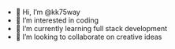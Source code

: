 - 👋 Hi, I’m @kk75way
- 👀 I’m interested in coding
- 🌱 I’m currently learning full stack development
- 💞️ I’m looking to collaborate on creative ideas

<!---
kk75way/kk75way is a ✨ special ✨ repository because its going ti be creative and Good for testing work
--->
